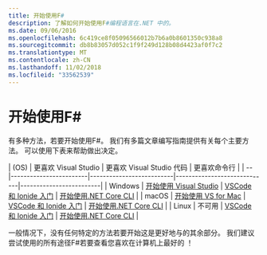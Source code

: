 ```yaml
---
title: 开始使用F#
description: 了解如何开始使用F#编程语言在.NET 中的。
ms.date: 09/06/2016
ms.openlocfilehash: 6c419ce8f05096566012b7b6a0b8601350c938a8
ms.sourcegitcommit: db8b83057d052c1f9f249d128b08d4423af0f7c2
ms.translationtype: MT
ms.contentlocale: zh-CN
ms.lasthandoff: 11/02/2018
ms.locfileid: "33562539"
---
```

# <a name="getting-started-with-f"></a>开始使用F# #

有多种方法，若要开始使用F#。  我们有多篇文章编写指南提供有关每个主要方法。  可以使用下表来帮助做出决定。

| (OS) | 更喜欢 Visual Studio | 更喜欢 Visual Studio 代码 | 更喜欢命令行 |
| -- |------------------------|--------------------------|-----------------------------|-------------------------|
| Windows | [开始使用 Visual Studio](get-started-visual-studio.md) | [VSCode 和 Ionide 入门](get-started-vscode.md) | [开始使用.NET Core CLI](get-started-command-line.md) |
| macOS | [开始使用 VS for Mac](get-started-with-visual-studio-for-mac.md) | [VSCode 和 Ionide 入门](get-started-vscode.md) | [开始使用.NET Core CLI](get-started-command-line.md) |
| Linux | 不可用 | [VSCode 和 Ionide 入门](get-started-vscode.md) | [开始使用.NET Core CLI](get-started-command-line.md) |

一般情况下，没有任何特定的方法若要开始这是更好地与的其余部分。  我们建议尝试使用的所有途径F#若要查看您喜欢在计算机上最好的 ！

